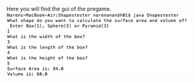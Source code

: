 Here you will find the gui of the pregame.
![Atlas](https://github.com/NarenAnandh/ShapeTester/blob/master/Screen%20Shot%202018-02-13%20at%208.21.54%20PM.png)
